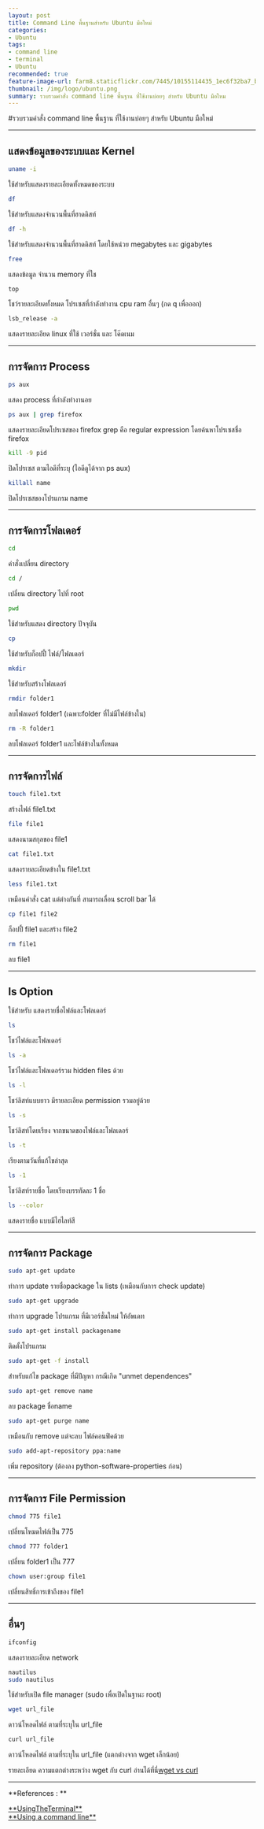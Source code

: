 ```yaml
---
layout: post
title: Command Line พื้นฐานสำหรับ Ubuntu มือใหม่
categories:
- Ubuntu
tags:
- command line
- terminal
- Ubuntu
recommended: true
feature-image-url: farm8.staticflickr.com/7445/10155114435_1ec6f32ba7_b.jpg
thumbnail: /img/logo/ubuntu.png
summary: รวบรวมคำสั่ง command line พื้นฐาน ที่ใช้งานบ่อยๆ สำหรับ Ubuntu มือใหม
---
```

#รวบรวมคำสั่ง command line พื้นฐาน ที่ใช้งานบ่อยๆ สำหรับ Ubuntu มือใหม่

***

## แสดงข้อมูลของระบบและ Kernel

```bash
uname -i
```
ใช้สำหรับแสดงรายละเอียดทั้งหมดของระบบ

```bash
df
```
ใช้สำหรับแสดงจำนวนพื้นที่ฮาดดิสท์

```bash
df -h
```
ใช้สำหรับแสดงจำนวนพื้นที่ฮาดดิสท์ โดยใช้หน่วย megabytes และ gigabytes

```bash
free
```
แสดงข้อมูล จำนวน memory ที่ใช

```bash
top
```
โชว์รายละเอียดทั้งหมด โปรเซสที่กำลังทำงาน cpu ram อื่นๆ (กด q เพื่อออก)

```bash
lsb_release -a
```
แสดงรายละเอียด linux ที่ใช้ เวอร์ชั่น และ โค๊ดเนม

***

## การจัดการ Process

```bash
ps aux
```
แสดง process ที่กำลังทำงานอย

```bash
ps aux | grep firefox
```
แสดงรายละเอียดโปรเซสของ firefox grep คือ regular expression โดยค้นหาโปรเซสชื่อ firefox 

```bash 
kill -9 pid
```
ปิดโปรเซส ตามไอดีที่ระบุ (ไอดีดูได้จาก ps aux)

```bash
killall name
```
ปิดโปรเซสของโปรแกรม name

***

## การจัดการโฟลเดอร์

```bash
cd
```
คำสั่งเปลี่ยน directory

```bash
cd /
```
เปลี่ยน directory ไปที่ root

```bash 
pwd
```
ใช้สำหรับแสดง directory ปัจจุบัน

```bash
cp
```
ใช้สำหรับก็อปปี้ ไฟล์/โฟลเดอร์

```bash
mkdir
```
ใช้สำหรับสร้างโฟลเดอร์

```bash
rmdir folder1
```
ลบโฟลเดอร์ folder1 (เฉพาะfolder ที่ไม่มีไฟล์ข้างใน)

```bash
rm -R folder1
```
ลบโฟลเดอร์ folder1 และไฟล์ข้างในทั้งหมด

***

## การจัดการไฟล์

```bash
touch file1.txt
```
สร้างไฟล์ file1.txt

```bash
file file1
```
แสดงนามสกุลของ file1

```bash 
cat file1.txt
```
แสดงรายละเอียดข้างใน file1.txt

```bash 
less file1.txt
```
เหมือนคำสั่ง cat แต่ต่างกันที่ สามารถเลื่อน scroll bar ได้

```bash
cp file1 file2
```
ก็อปปี้ file1 และสร้าง file2

```bash
rm file1 
```
ลบ file1

***

## ls Option 
ใช้สำหรับ แสดงรายชื่อไฟล์และโฟลเดอร์

```bash
ls
```
โชว์ไฟล์และโฟลเดอร์

```bash
ls -a
```

โชว์ไฟล์และโฟลเดอร์รวม hidden files ด้วย

```bash
ls -l
```
โชว์ลิสท์แบบยาว มีรายละเอียด permission รวมอยู่ด้วย

```bash 
ls -s
```
โชว์ลิสท์โดยเรียง จากขนาดของไฟล์และโฟลเดอร์

```bash
ls -t
```
เรียงตามวันที่แก้ไขล่าสุด

```bash
ls -1
```
โชว์ลิสท์รายชื่อ โดยเรียงบรรทัดละ 1 ชื่อ

```bash 
ls --color
```
แสดงรายชื่อ แบบมีไฮไลท์สี

***

## การจัดการ Package

```bash
sudo apt-get update
```
ทำการ update รายชื่อpackage ใน lists (เหมือนกับการ check update)

```bash 
sudo apt-get upgrade
```
ทำการ upgrade โปรแกรม ที่มีเวอร์ชั่นใหม่ ให้อัพเดท

```bash
sudo apt-get install packagename
```
ติดตั้งโปรแกรม

```bash
sudo apt-get -f install
```
สำหรับแก้ไข package ที่มีปัญหา กรณีเกิด "unmet dependences"

```bash
sudo apt-get remove name
```
ลบ package ชื่อname

```bash
sudo apt-get purge name
```
เหมือนกับ remove แต่จะลบ ไฟล์คอนฟิคด้วย

```bash
sudo add-apt-repository ppa:name
```
เพิ่ม repository (ต้องลง python-software-properties ก่อน)

***

## การจัดการ File Permission

```bash
chmod 775 file1
```
เปลี่ยนโหมดไฟล์เป็น 775

```bash
chmod 777 folder1
```
เปลี่ยน folder1 เป็น 777

```bash
chown user:group file1
```
เปลี่ยนสิทธิ์การเข้าถึงของ file1

***

## อื่นๆ

```bash
ifconfig
```
แสดงรายละเอียด network

```bash
nautilus 
sudo nautilus
```
ใช้สำหรับเปิด file manager (sudo เพื่อเปิดในฐานะ root)

```bash 
wget url_file
```
ดาวน์โหลดไฟล์ ตามที่ระบุใน url_file 

```bash
curl url_file
```
ดาวน์โหลดไฟล์ ตามที่ระบุใน url_file (แตกต่างจาก wget เล็กน้อย)

<div class="alert-info">
	รายละเอียด ความแตกต่างระหว่าง wget กับ curl อ่านได้ที่นี่<a href="http://daniel.haxx.se/docs/curl-vs-wget.html">wget vs curl</a>
</div>



***

**References : **
<p><a href="https://help.ubuntu.com/community/UsingTheTerminal" title="UsingTheTerminal" target="_blank">**UsingTheTerminal**</a>
<br><a href="https://help.ubuntu.com/10.04/basic-commands/C/" title="Using a command line" target="_blank">**Using a command line**</a></p>
